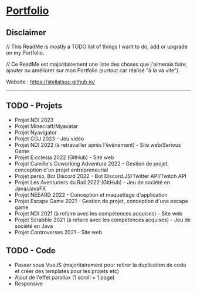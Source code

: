 # [Portfolio](https://stellatsuu.github.io/)

## Disclaimer
// This ReadMe is mostly a TODO list of things I want to do, add or upgrade on my Portfolio. 

// Ce ReadMe est majoritairement une liste des choses que j'aimerais faire, ajouter ou améliorer sur mon Portfolio (surtout car réalisé "à la va vite").

Website : https://stellatsuu.github.io/

------------------------------------------
## TODO - Projets
- Projet NDI 2023
- Projet Minecraft/Myavatar
- Projet Nyavigator
- Projet CGJ 2023 - Jeu vidéo
- Projet NDI 2022 (à retravailler après l'événement) - Site web/Serious Game
- Projet E:cclesia 2022 (GitHub) - Site web
- Projet Camille's Coworking Adventure 2022 - Gestion de projet, conception d'un projet entrepreneurial
- Projet perso, Bot Discord 2022 - Bot Discord.JS/Twitter API/Twitch API
- Projet Les Aventuriers du Rail 2022 (GitHub) - Jeu de société en Java/JavaFX
- Projet NEEARD 2022 - Conception et maquettage d'application
- Projet Escape Game 2021 - Gestion de projet, conception d'une escape game
- Projet NDI 2021 (à refaire avec les compétences acquises) - Site web
- Projet Scrabble 2021 (à refaire avec les compétences acquises) - Jeu de société en Java
- Projet Controverses 2021 - Site web 

## TODO - Code
- Passer sous VueJS (majoritairement pour retirer la duplication de code et créer des templates pour les projets etc)
- Ajout de l'effet parallax (1 scroll = 1 page)
- Responsive